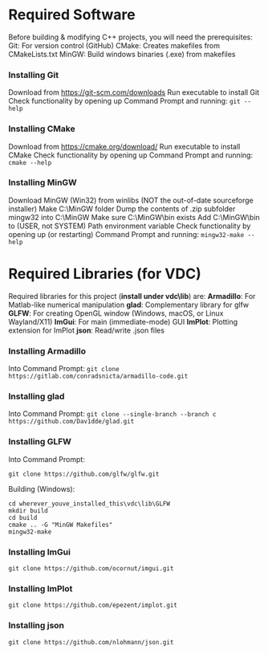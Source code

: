 # Required Software
Before building & modifying C++ projects, you will need the prerequisites:
Git: For version control (GitHub)
CMake: Creates makefiles from CMakeLists.txt
MinGW: Build windows binaries (.exe) from makefiles
### Installing Git
Download from https://git-scm.com/downloads
Run executable to install Git
Check functionality by opening up Command Prompt and running:
```git --help```
### Installing CMake
Download from https://cmake.org/download/
Run executable to install CMake
Check functionality by opening up Command Prompt and running:
```cmake --help```
### Installing MinGW
Download MinGW (Win32) from winlibs (NOT the out-of-date sourceforge installer)
Make C:\MinGW folder
Dump the contents of .zip subfolder mingw32 into C:\MinGW
Make sure C:\MinGW\bin exists
Add C:\MinGW\bin to (USER, not SYSTEM) Path environment variable
Check functionality by opening up (or restarting) Command Prompt and running:
```mingw32-make --help```

# Required Libraries (for VDC)
Required libraries for this project (**install under vdc\lib**) are:
**Armadillo**: For Matlab-like numerical manipulation
**glad**: Complementary library for glfw
**GLFW**: For creating OpenGL window (Windows, macOS, or Linux Wayland/X11)
**ImGui**: For main (immediate-mode) GUI
**ImPlot**: Plotting extension for ImPlot
**json**: Read/write .json files
### Installing Armadillo
Into Command Prompt:
```git clone https://gitlab.com/conradsnicta/armadillo-code.git``` 
### Installing glad
Into Command Prompt:
```git clone --single-branch --branch c https://github.com/Dav1dde/glad.git```
### Installing GLFW
Into Command Prompt:
```
git clone https://github.com/glfw/glfw.git
```
Building (Windows):
```
cd wherever_youve_installed_this\vdc\lib\GLFW
mkdir build
cd build
cmake .. -G "MinGW Makefiles"
mingw32-make
```
### Installing ImGui
```git clone https://github.com/ocornut/imgui.git```
### Installing ImPlot
```git clone https://github.com/epezent/implot.git```
### Installing json
```git clone https://github.com/nlohmann/json.git```